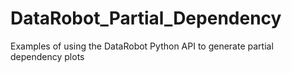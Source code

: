 # DataRobot_Partial_Dependency
Examples of using the DataRobot Python API to generate partial dependency plots
